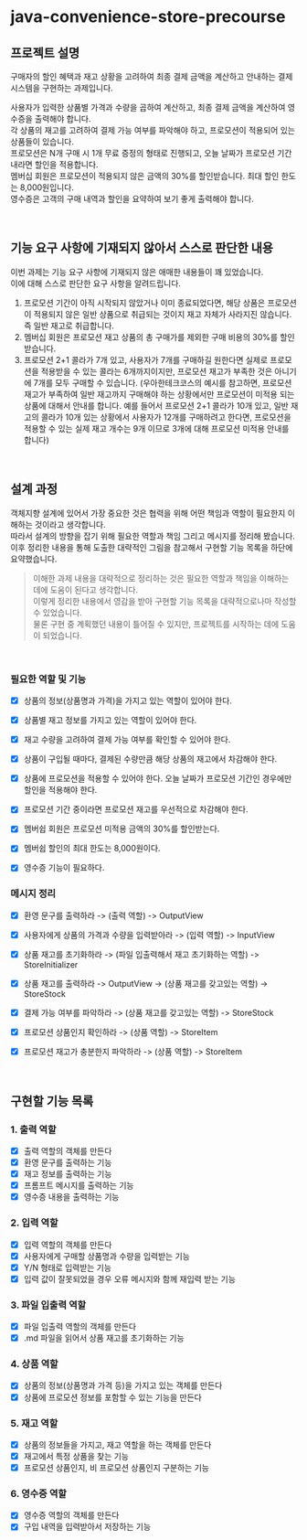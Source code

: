 # java-convenience-store-precourse
## 프로젝트 설명
구매자의 할인 혜택과 재고 상황을 고려하여 최종 결제 금액을 계산하고 안내하는 결제 시스템을 구현하는 과제입니다.

사용자가 입력한 상품별 가격과 수량을 곱하여 계산하고, 최종 결제 금액을 계산하여 영수증을 출력해야 합니다.  
각 상품의 재고를 고려하여 결제 가능 여부를 파악해야 하고, 프로모션이 적용되어 있는 상품들이 있습니다.  
프로모션은 N개 구매 시 1개 무료 증정의 형태로 진행되고, 오늘 날짜가 프로모션 기간 내라면 할인을 적용합니다.  
멤버십 회원은 프로모션이 적용되지 않은 금액의 30%를 할인받습니다. 최대 할인 한도는 8,000원입니다.  
영수증은 고객의 구매 내역과 할인을 요약하여 보기 좋게 출력해야 합니다.

<br>

## 기능 요구 사항에 기재되지 않아서 스스로 판단한 내용
이번 과제는 기능 요구 사항에 기재되지 않은 애매한 내용들이 꽤 있었습니다.  
이에 대해 스스로 판단한 요구 사항을 알려드립니다.  

1. 프로모션 기간이 아직 시작되지 않았거나 이미 종료되었다면, 해당 상품은 프로모션이 적용되지 않은 일반 상품으로 취급되는 것이지 재고 자체가 사라지진 않습니다. 즉 일반 재고로 취급합니다.
2. 멤버십 회원은 프로모션 재고 상품의 총 구매가를 제외한 구매 비용의 30%를 할인받습니다.
3. 프로모션 2+1 콜라가 7개 있고, 사용자가 7개를 구매하길 원한다면 실제로 프로모션을 적용받을 수 있는 콜라는 6개까지이지만, 프로모션 재고가 부족한 것은 아니기에 7개를 모두 구매할 수 있습니다. (우아한테크코스의 예시를 참고하면, 프로모션 재고가 부족하여 일반 재고까지 구매해야 하는 상황에서만 프로모션이 미적용 되는 상품에 대해서 안내를 합니다.  예를 들어서 프로모션 2+1 콜라가 10개 있고, 일반 재고의 콜라가 10개 있는 상황에서 사용자가 12개를 구매하려고 한다면, 프로모션을 적용할 수 있는 실제 재고 개수는 9개 이므로 3개에 대해 프로모션 미적용 안내를 합니다)

<br>

## 설계 과정
객체지향 설계에 있어서 가장 중요한 것은 협력을 위해 어떤 책임과 역할이 필요한지 이해하는 것이라고 생각합니다.  
따라서 설계의 방향을 잡기 위해 필요한 역할과 책임 그리고 메시지를 정리해 봤습니다.  
이후 정리한 내용을 통해 도출한 대략적인 그림을 참고해서 구현할 기능 목록을 하단에 요약했습니다.


> 이해한 과제 내용을 대략적으로 정리하는 것은 필요한 역할과 책임을 이해하는 데에 도움이 된다고 생각합니다.  
> 이렇게 정리한 내용에서 영감을 받아 구현할 기능 목록을 대략적으로나마 작성할 수 있었습니다.  
> 물론 구현 중 계획했던 내용이 틀어질 수 있지만, 프로젝트를 시작하는 데에 도움이 되었습니다.

<br>

### 필요한 역할 및 기능
- [x] 상품의 정보(상품명과 가격)을 가지고 있는 역할이 있어야 한다.
- [x] 상품별 재고 정보를 가지고 있는 역할이 있어야 한다.
- [x] 재고 수량을 고려하여 결제 가능 여부를 확인할 수 있어야 한다.
- [x] 상품이 구입될 때마다, 결제된 수량만큼 해당 상품의 재고에서 차감해야 한다.
- [x] 상품에 프로모션을 적용할 수 있어야 한다. 오늘 날짜가 프로모션 기간인 경우에만 할인을 적용해야 한다.
- [x] 프로모션 기간 중이라면 프로모션 재고를 우선적으로 차감해야 한다.
- [x] 멤버쉽 회원은 프로모션 미적용 금액의 30%를 할인받는다.
- [x] 멤버쉽 할인의 최대 한도는 8,000원이다.
- [x] 영수증 기능이 필요하다.


### 메시지 정리
- [x] 환영 문구를 출력하라 -> (출력 역할) -> OutputView  
- [x] 사용자에게 상품의 가격과 수량을 입력받아라 -> (입력 역할) -> InputView  
- [x] 상품 재고를 초기화하라 -> (파일 입출력해서 재고 초기화하는 역할) -> StoreInitializer  
- [x] 상품 재고를 출력하라 -> OutputView -> (상품 재고를 갖고있는 역할) -> StoreStock  
- [x] 결제 가능 여부를 파악하라 -> (상품 재고를 갖고있는 역할) -> StoreStock  
- [x] 프로모션 상품인지 확인하라 -> (상품 역할) -> StoreItem  
- [x] 프로모션 재고가 충분한지 파악하라 -> (상품 역할) -> StoreItem


<br>


## 구현할 기능 목록
### 1. 출력 역할
- [x] 출력 역할의 객체를 만든다
- [x] 환영 문구를 출력하는 기능
- [x] 재고 정보를 출력하는 기능
- [x] 프롬프트 메시지를 출력하는 기능
- [x] 영수증 내용을 출력하는 기능

### 2. 입력 역할
- [x] 입력 역할의 객체를 만든다
- [x] 사용자에게 구매할 상품명과 수량을 입력받는 기능
- [x] Y/N 형태로 입력받는 기능
- [x] 입력 값이 잘못되었을 경우 오류 메시지와 함께 재입력 받는 기능

### 3. 파일 입출력 역할
- [x] 파일 입출력 역할의 객체를 만든다
- [x] .md 파일을 읽어서 상품 재고를 초기화하는 기능

### 4. 상품 역할
- [x] 상품의 정보(상품명과 가격 등)을 가지고 있는 객체를 만든다
- [x] 상품에 프로모션 정보를 포함할 수 있는 기능을 만든다

### 5. 재고 역할
- [x] 상품의 정보들을 가지고, 재고 역할을 하는 객체를 만든다
- [x] 재고에서 특정 상품을 찾는 기능
- [x] 프로모션 상품인지, 비 프로모션 상품인지 구분하는 기능

### 6. 영수증 역할
- [x] 영수증 역할의 객체를 만든다
- [x] 구입 내역을 입력받아서 저장하는 기능
